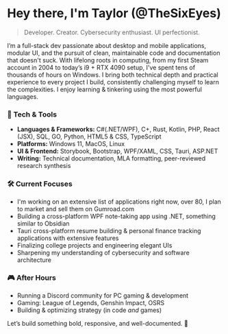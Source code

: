 # Hey there, I'm Taylor (@TheSixEyes)

> Developer. Creator. Cybersecurity enthusiast. UI perfectionist.

I’m a full-stack dev passionate about desktop and mobile applications, modular UI, and the pursuit of clean, maintainable code and documentation that doesn't suck. 
With lifelong roots in computing, from my first Steam account in 2004 to today’s i9 + RTX 4090 setup, I've spent tens of thousands of hours on Windows.
I bring both technical depth and practical experience to every project I build, consistently challenging myself to learn the complexities. 
I enjoy learning & tinkering using the most powerful languages.

### 🔧 Tech & Tools
- **Languages & Frameworks:** C#(.NET/WPF), C+, Rust, Kotlin, PHP, React (JSX), SQL, GO, Python, HTML5 & CSS, TypeScript
- **Platforms:** Windows 11, MacOS, Linux
- **UI & Frontend:** Storybook, Bootstrap, WPF/XAML, CSS, Tauri, ASP.NET
- **Writing:** Technical documentation, MLA formatting, peer-reviewed research synthesis

### 🛠️ Current Focuses
- I'm working on an extensive list of applications right now, over 80, I plan to market and sell them on Gumroad.com
- Building a cross-platform WPF note-taking app using .NET, something similar to Obsidian
- Tauri cross-platform resume building & personal finance tracking applications with extensive features
- Finalizing college projects and engineering elegant UIs
- Sharpening my understanding of cybersecurity and software architecture

### 🎮 After Hours
- Running a Discord community for PC gaming & development
- Gaming: League of Legends, Genshin Impact, OSRS
- Building & optimizing strategy (in code *and* games)

Let’s build something bold, responsive, and well-documented. 🚀

<!---
TheSixEyes/TheSixEyes is a ✨ special ✨ repository because its `README.md` (this file) appears on your GitHub profile.
You can click the Preview link to take a look at your changes.
--->
